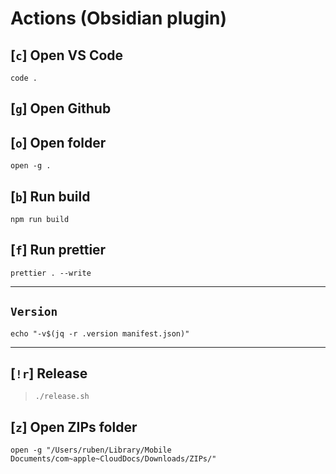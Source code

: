 # Actions (Obsidian plugin)

## [`c`] Open VS Code

```
code .
```

## [`g`] Open Github

## [`o`] Open folder

```
open -g .
```

## [`b`] Run build

```
npm run build
```

## [`f`] Run prettier

```
prettier . --write
```

---

## `Version`

```
echo "-v$(jq -r .version manifest.json)"
```

---

## [`!r`] Release

> `./release.sh `

## [`z`] Open ZIPs folder

```
open -g "/Users/ruben/Library/Mobile Documents/com~apple~CloudDocs/Downloads/ZIPs/"
```
